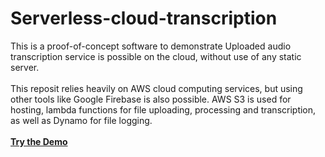 # Serverless-cloud-transcription

This is a proof-of-concept software to demonstrate Uploaded audio transcription service is possible on the cloud, without use of any static server.<br/><br/>
This reposit relies heavily on AWS cloud computing services, but using other tools like Google Firebase is also possible. AWS S3 is used for hosting, lambda functions for file uploading, processing and transcription, as well as Dynamo for file logging.
<br/><br/>
[**Try the Demo**](http://test-serverless-victor.s3-website-us-east-1.amazonaws.com/demo/)<br/><br/>
